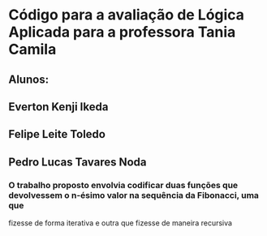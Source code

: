 # Código para a avaliação de Lógica Aplicada para a professora Tania Camila
## Alunos:
## Everton Kenji Ikeda
## Felipe Leite Toledo
## Pedro Lucas Tavares Noda

### O trabalho proposto envolvia codificar duas funções que devolvessem o n-ésimo valor na sequência da Fibonacci, uma que
fizesse de forma iterativa e outra que fizesse de maneira recursiva
